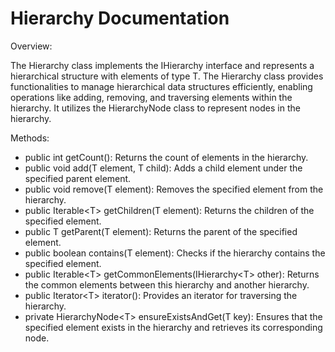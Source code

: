 # Hierarchy Documentation

Overview: 

The Hierarchy class implements the IHierarchy interface and represents a hierarchical structure with elements of type T. The Hierarchy class provides functionalities to manage hierarchical data structures efficiently, enabling operations like adding, removing, and traversing elements within the hierarchy. It utilizes the HierarchyNode class to represent nodes in the hierarchy.

Methods:

* public int getCount(): Returns the count of elements in the hierarchy.
* public void add(T element, T child): Adds a child element under the specified parent element.
* public void remove(T element): Removes the specified element from the hierarchy.
* public Iterable&lt;T&gt; getChildren(T element): Returns the children of the specified element.
* public T getParent(T element): Returns the parent of the specified element.
* public boolean contains(T element): Checks if the hierarchy contains the specified element.
* public Iterable&lt;T&gt; getCommonElements(IHierarchy&lt;T&gt; other): Returns the common elements between this hierarchy and another hierarchy.
* public Iterator&lt;T&gt; iterator(): Provides an iterator for traversing the hierarchy.
* private HierarchyNode&lt;T&gt; ensureExistsAndGet(T key): Ensures that the specified element exists in the hierarchy and retrieves its corresponding node.

